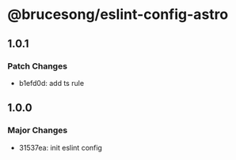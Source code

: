 # @brucesong/eslint-config-astro

## 1.0.1

### Patch Changes

- b1efd0d: add ts rule

## 1.0.0

### Major Changes

- 31537ea: init eslint config
